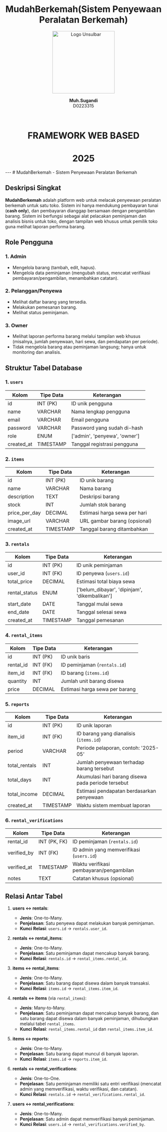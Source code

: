 <div align="center">
    <h1> MudahBerkemah(Sistem Penyewaan Peralatan Berkemah) </h1>


  <img src="https://github.com/user-attachments/assets/c6e0944d-fa74-44c4-b1b8-459465e75638" alt="Logo Unsulbar" width="200"/>


  <p><strong>Muh.Sugandi</strong><br/>D0223315</p> <br>

  <h1> FRAMEWORK WEB BASED </h1>
  <h1> 2025 </h1>

</div>
---
# MudahBerkemah - Sistem Penyewaan Peralatan Berkemah

## Deskripsi Singkat

**MudahBerkemah** adalah platform web untuk melacak penyewaan peralatan berkemah untuk satu toko. Sistem ini hanya mendukung pembayaran tunai (**cash only**), dan pembayaran dianggap bersamaan dengan pengambilan barang. Sistem ini berfungsi sebagai alat pelacakan peminjaman dan analisis bisnis untuk toko, dengan tampilan web khusus untuk pemilik toko guna melihat laporan performa barang.

## Role Pengguna

### 1. Admin

- Mengelola barang (tambah, edit, hapus).
- Mengelola data peminjaman (mengubah status, mencatat verifikasi pembayaran/pengambilan, menambahkan catatan).

### 2. Pelanggan/Penyewa

- Melihat daftar barang yang tersedia.
- Melakukan pemesanan barang.
- Melihat status peminjaman.

### 3. Owner

- Melihat laporan performa barang melalui tampilan web khusus (misalnya, jumlah penyewaan, hari sewa, dan pendapatan per periode).
- Tidak mengelola barang atau peminjaman langsung; hanya untuk monitoring dan analisis.

## Struktur Tabel Database

### 1. `users`

| Kolom | Tipe Data | Keterangan |
| --- | --- | --- |
| id | INT (PK) | ID unik pengguna |
| name | VARCHAR | Nama lengkap pengguna |
| email | VARCHAR | Email pengguna |
| password | VARCHAR | Password yang sudah di-hash |
| role | ENUM | \['admin', 'penyewa', 'owner'\] |
| created_at | TIMESTAMP | Tanggal registrasi pengguna |

### 2. `items`

| Kolom | Tipe Data | Keterangan |
| --- | --- | --- |
| id | INT (PK) | ID unik barang |
| name | VARCHAR | Nama barang |
| description | TEXT | Deskripsi barang |
| stock | INT | Jumlah stok barang |
| price_per_day | DECIMAL | Estimasi harga sewa per hari |
| image_url | VARCHAR | URL gambar barang (opsional) |
| created_at | TIMESTAMP | Tanggal barang ditambahkan |

### 3. `rentals`

| Kolom | Tipe Data | Keterangan |
| --- | --- | --- |
| id | INT (PK) | ID unik peminjaman |
| user_id | INT (FK) | ID penyewa (`users.id`) |
| total_price | DECIMAL | Estimasi total biaya sewa |
| rental_status | ENUM | \['belum_dibayar', 'dipinjam', 'dikembalikan'\] |
| start_date | DATE | Tanggal mulai sewa |
| end_date | DATE | Tanggal selesai sewa |
| created_at | TIMESTAMP | Tanggal pemesanan |

### 4. `rental_items`

| Kolom | Tipe Data | Keterangan |
| --- | --- | --- |
| id | INT (PK) | ID unik baris |
| rental_id | INT (FK) | ID peminjaman (`rentals.id`) |
| item_id | INT (FK) | ID barang (`items.id`) |
| quantity | INT | Jumlah unit barang disewa |
| price | DECIMAL | Estimasi harga sewa per barang |

### 5. `reports`

| Kolom | Tipe Data | Keterangan |
| --- | --- | --- |
| id | INT (PK) | ID unik laporan |
| item_id | INT (FK) | ID barang yang dianalisis (`items.id`) |
| period | VARCHAR | Periode pelaporan, contoh: '2025-05' |
| total_rentals | INT | Jumlah penyewaan terhadap barang tersebut |
| total_days | INT | Akumulasi hari barang disewa pada periode tersebut |
| total_income | DECIMAL | Estimasi pendapatan berdasarkan penyewaan |
| created_at | TIMESTAMP | Waktu sistem membuat laporan |

### 6. `rental_verifications`

| Kolom | Tipe Data | Keterangan |
| --- | --- | --- |
| rental_id | INT (PK, FK) | ID peminjaman (`rentals.id`) |
| verified_by | INT (FK) | ID admin yang memverifikasi (`users.id`) |
| verified_at | TIMESTAMP | Waktu verifikasi pembayaran/pengambilan |
| notes | TEXT | Catatan khusus (opsional) |

## Relasi Antar Tabel

1. **users ↔ rentals**:
   - **Jenis**: One-to-Many.
   - **Penjelasan**: Satu penyewa dapat melakukan banyak peminjaman.
   - **Kunci Relasi**: `users.id` → `rentals.user_id`.

2. **rentals ↔ rental_items**:
   - **Jenis**: One-to-Many.
   - **Penjelasan**: Satu peminjaman dapat mencakup banyak barang.
   - **Kunci Relasi**: `rentals.id` → `rental_items.rental_id`.

3. **items ↔ rental_items**:
   - **Jenis**: One-to-Many.
   - **Penjelasan**: Satu barang dapat disewa dalam banyak transaksi.
   - **Kunci Relasi**: `items.id` → `rental_items.item_id`.

4. **rentals ↔ items** (via `rental_items`):
   - **Jenis**: Many-to-Many.
   - **Penjelasan**: Satu peminjaman dapat mencakup banyak barang, dan satu barang dapat disewa dalam banyak peminjaman, dihubungkan melalui tabel `rental_items`.
   - **Kunci Relasi**: `rental_items.rental_id` dan `rental_items.item_id`.

5. **items ↔ reports**:
   - **Jenis**: One-to-Many.
   - **Penjelasan**: Satu barang dapat muncul di banyak laporan.
   - **Kunci Relasi**: `items.id` → `reports.item_id`.

6. **rentals ↔ rental_verifications**:
   - **Jenis**: One-to-One.
   - **Penjelasan**: Satu peminjaman memiliki satu entri verifikasi (mencatat admin yang memverifikasi, waktu verifikasi, dan catatan).
   - **Kunci Relasi**: `rentals.id` → `rental_verifications.rental_id`.

7. **users ↔ rental_verifications**:
   - **Jenis**: One-to-Many.
   - **Penjelasan**: Satu admin dapat memverifikasi banyak peminjaman.
   - **Kunci Relasi**: `users.id` → `rental_verifications.verified_by`.